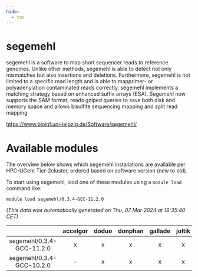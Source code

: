 ```yaml
---
hide:
  - toc
---
```


segemehl
========


segemehl is a software to map short sequencer reads to reference genomes.  Unlike other methods, segemehl is able to detect not only mismatches but also insertions  and deletions. Furthermore, segemehl is not limited to a specific read length and is able  to mapprimer- or polyadenylation contaminated reads correctly. segemehl implements a matching  strategy based on enhanced suffix arrays (ESA). Segemehl now supports the SAM format, reads  gziped queries to save both disk and memory space and allows bisulfite sequencing mapping  and split read mapping.

https://www.bioinf.uni-leipzig.de/Software/segemehl/
# Available modules


The overview below shows which segemehl installations are available per HPC-UGent Tier-2cluster, ordered based on software version (new to old).

To start using segemehl, load one of these modules using a `module load` command like:

```shell
module load segemehl/0.3.4-GCC-11.2.0
```

*(This data was automatically generated on Thu, 07 Mar 2024 at 18:35:40 CET)*  

| |accelgor|doduo|donphan|gallade|joltik|skitty|
| :---: | :---: | :---: | :---: | :---: | :---: | :---: |
|segemehl/0.3.4-GCC-11.2.0|x|x|x|x|x|x|
|segemehl/0.3.4-GCC-10.2.0|-|x|x|x|x|x|

